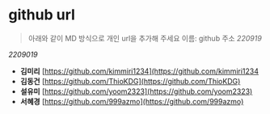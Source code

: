# github url
> 아래와 같이 MD 방식으로 개인 url을 추가해 주세요
> 이름: github 주소
_220919_

_2209019_

* **김미리** [https://github.com/kimmiri1234](https://github.com/kimmiri1234
* **김동건** [https://github.com/ThioKDG](https://github.com/ThioKDG)
* **설유미** [https://github.com/yoom2323](https://github.com/yoom2323)
* **서혜경** [https://github.com/999azmo](https://github.com/999azmo)
